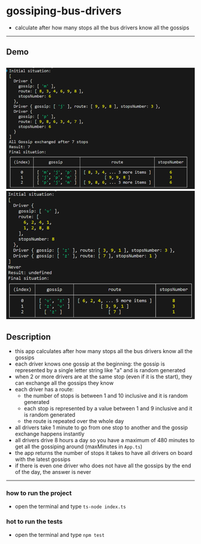 # gossiping-bus-drivers
- calculate after how many stops all the bus drivers know all the gossips
---
## Demo
![demo img 1](https://github.com/alessandraCo/gossiping-bus-drivers/blob/main/Gossiping.png)
![demo img 2](https://github.com/alessandraCo/gossiping-bus-drivers/blob/main/NeverGossiping.png)
---
## Description
* this app calculates after how many stops all the bus drivers know all the gossips
* each driver knows one gossip at the beginning: the gossip is represented by a single letter string like "a" and is random generated
* when 2 or more drivers are at the same stop (even if it is the start), they can exchange all the gossips they know
* each driver has a route:
  *  the number of stops is between 1 and 10 inclusive and it is random generated
  *  each stop is represented by a value between 1 and 9 inclusive and it is random generated
  *  the route is repeated over the whole day
* all drivers take 1 minute to go from one stop to another and the gossip exchange happens instantly
* all drivers drive 8 hours a day so you have a maximum of 480 minutes to get all the gossiping around (maxMinutes in `App.ts`)
* the app returns the number of stops it takes to have all drivers on board with the latest gossips
* if there is even one driver who does not have all the gossips by the end of the day, the answer is never
---
### how to run the project
- open the terminal and type `ts-node index.ts`
### hot to run the tests
- open the terminal and type `npm test`
